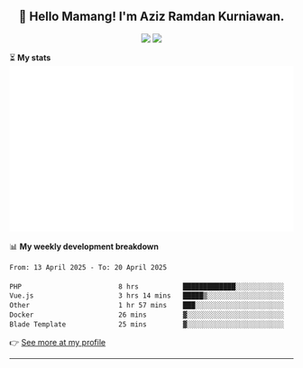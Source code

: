 <h2 align="center">👋 Hello Mamang! I'm Aziz Ramdan Kurniawan.</h2>  
<p align="center">
  <img src="https://komarev.com/ghpvc/?username=azizramdan">
  <img src="https://wakatime.com/badge/user/90056fa0-4c31-4eca-954e-2a3ac05896f9.svg">
</p>
    
⏳ **My stats**  
![](https://raw.githubusercontent.com/azizramdan/github-stats/master/generated/overview.svg#gh-dark-mode-only)

📊 **My weekly development breakdown**
<!--START_SECTION:waka-->

```txt
From: 13 April 2025 - To: 20 April 2025

PHP                        8 hrs           █████████████░░░░░░░░░░░░   51.59 %
Vue.js                     3 hrs 14 mins   █████▒░░░░░░░░░░░░░░░░░░░   20.91 %
Other                      1 hr 57 mins    ███░░░░░░░░░░░░░░░░░░░░░░   12.65 %
Docker                     26 mins         ▓░░░░░░░░░░░░░░░░░░░░░░░░   02.85 %
Blade Template             25 mins         ▓░░░░░░░░░░░░░░░░░░░░░░░░   02.76 %
```

<!--END_SECTION:waka-->
👉 [See more at my profile](https://wakatime.com/@azizramdan)
***

